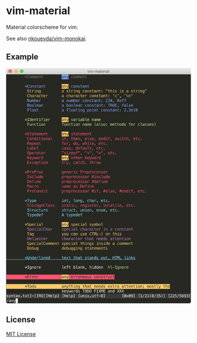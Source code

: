 # vim-material

Material colorscheme for vim.

See also [nkouevda/vim-monokai](https://github.com/nkouevda/vim-monokai).

## Example

![vim-material.png](https://github.com/nkouevda/images/raw/master/vim-material.png)

## License

[MIT License](LICENSE.txt)

